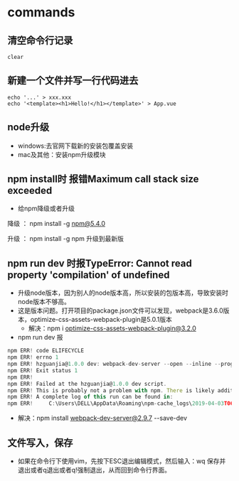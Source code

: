 # commands

## 清空命令行记录
```
clear
```

## 新建一个文件并写一行代码进去
```
echo '...' > xxx.xxx
echo '<template><h1>Hello!</h1></template>' > App.vue
```

## node升级
- windows:去官网下载新的安装包覆盖安装
- mac及其他：安装npm升级模块

## npm install时 报错Maximum call stack size exceeded
- 给npm降级或者升级

降级 ： npm install -g npm@5.4.0

升级 ： npm install -g npm  升级到最新版

## npm run dev 时报TypeError: Cannot read property 'compilation' of undefined
- 升级node版本，因为别人的node版本高，所以安装的包版本高，导致安装时node版本不够高。
- 这是版本问题。打开项目的package.json文件可以发现，webpack是3.6.0版本，optimize-css-assets-webpack-plugin是5.0.1版本
  - 解决：npm i optimize-css-assets-webpack-plugin@3.2.0
- npm run dev 报
```js
npm ERR! code ELIFECYCLE
npm ERR! errno 1
npm ERR! hzguanjia@1.0.0 dev: webpack-dev-server --open --inline --progress --config build/webpack.dev.conf.js
npm ERR! Exit status 1
npm ERR!
npm ERR! Failed at the hzguanjia@1.0.0 dev script.
npm ERR! This is probably not a problem with npm. There is likely additional logging output above.
npm ERR! A complete log of this run can be found in:
npm ERR!     C:\Users\DELL\AppData\Roaming\npm-cache_logs\2019-04-03T06_40_57_606Z-debug.log
```
  - 解决：npm install webpack-dev-server@2.9.7 --save-dev

## 文件写入，保存
- 如果在命令行下使用vim，先按下ESC退出编辑模式，然后输入：wq 保存并退出或者q退出或者q!强制退出，从而回到命令行界面。